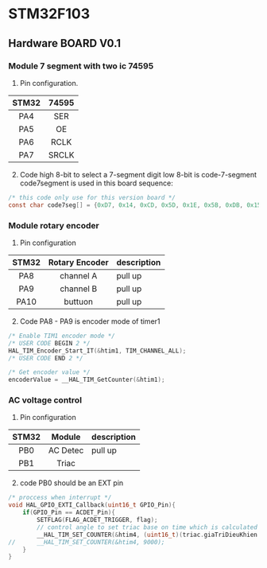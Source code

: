 # STM32F103

## Hardware BOARD V0.1

### Module 7 segment with two ic 74595
1. Pin configuration.

| STM32 | 74595  |
| :---: | :---: | 
| PA4 | SER |
| PA5 | OE |
| PA6 | RCLK |
| PA7 | SRCLK |

2. Code 
high 8-bit to select a 7-segment digit 
low 8-bit is code-7-segment 
code7segment is used in this board sequence:
```c
/* this code only use for this version board */
const char code7seg[] = {0xD7, 0x14, 0xCD, 0x5D, 0x1E, 0x5B, 0xDB, 0x15, 0xDF, 0x5F};
```
### Module rotary encoder 
1. Pin configuration 

| STM32 | Rotary Encoder | description | 
| :---: | :---: | :--- |
| PA8 | channel A | pull up |
| PA9 | channel B | pull up |
| PA10 | buttuon | pull up |

2. Code
PA8 - PA9 is encoder mode of timer1 
```c
/* Enable TIM1 encoder mode */
/* USER CODE BEGIN 2 */
HAL_TIM_Encoder_Start_IT(&htim1, TIM_CHANNEL_ALL);
/* USER CODE END 2 */

/* Get encoder value */
encoderValue = __HAL_TIM_GetCounter(&htim1);
```

### AC voltage control
1. Pin configuration 

| STM32 | Module | description |
| :---: | :---: | :--- |
| PB0 | AC Detec| pull up |
| PB1 | Triac |  |

2. code 
PB0 should be an EXT pin 
``` c
/* proccess when interrupt */
void HAL_GPIO_EXTI_Callback(uint16_t GPIO_Pin){
	if(GPIO_Pin == ACDET_Pin){
		SETFLAG(FLAG_ACDET_TRIGGER, flag);
        // control angle to set triac base on time which is calculated by PID
		__HAL_TIM_SET_COUNTER(&htim4, (uint16_t)(triac.giaTriDieuKhien * 1000));
//		__HAL_TIM_SET_COUNTER(&htim4, 9000);
	}
}
```
